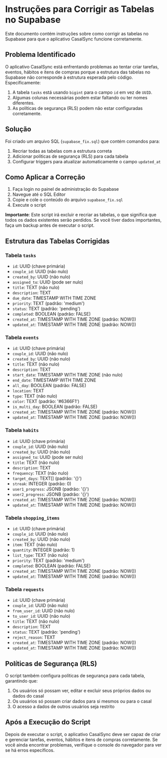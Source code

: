 # Instruções para Corrigir as Tabelas no Supabase

Este documento contém instruções sobre como corrigir as tabelas no Supabase para que o aplicativo CasalSync funcione corretamente.

## Problema Identificado

O aplicativo CasalSync está enfrentando problemas ao tentar criar tarefas, eventos, hábitos e itens de compras porque a estrutura das tabelas no Supabase não corresponde à estrutura esperada pelo código. Especificamente:

1. A tabela `tasks` está usando `bigint` para o campo `id` em vez de `UUID`.
2. Algumas colunas necessárias podem estar faltando ou ter nomes diferentes.
3. As políticas de segurança (RLS) podem não estar configuradas corretamente.

## Solução

Foi criado um arquivo SQL (`supabase_fix.sql`) que contém comandos para:

1. Recriar todas as tabelas com a estrutura correta
2. Adicionar políticas de segurança (RLS) para cada tabela
3. Configurar triggers para atualizar automaticamente o campo `updated_at`

## Como Aplicar a Correção

1. Faça login no painel de administração do Supabase
2. Navegue até o SQL Editor
3. Copie e cole o conteúdo do arquivo `supabase_fix.sql`
4. Execute o script

**Importante**: Este script irá excluir e recriar as tabelas, o que significa que todos os dados existentes serão perdidos. Se você tiver dados importantes, faça um backup antes de executar o script.

## Estrutura das Tabelas Corrigidas

### Tabela `tasks`
- `id`: UUID (chave primária)
- `couple_id`: UUID (não nulo)
- `created_by`: UUID (não nulo)
- `assigned_to`: UUID (pode ser nulo)
- `title`: TEXT (não nulo)
- `description`: TEXT
- `due_date`: TIMESTAMP WITH TIME ZONE
- `priority`: TEXT (padrão: 'medium')
- `status`: TEXT (padrão: 'pending')
- `completed`: BOOLEAN (padrão: FALSE)
- `created_at`: TIMESTAMP WITH TIME ZONE (padrão: NOW())
- `updated_at`: TIMESTAMP WITH TIME ZONE (padrão: NOW())

### Tabela `events`
- `id`: UUID (chave primária)
- `couple_id`: UUID (não nulo)
- `created_by`: UUID (não nulo)
- `title`: TEXT (não nulo)
- `description`: TEXT
- `start_date`: TIMESTAMP WITH TIME ZONE (não nulo)
- `end_date`: TIMESTAMP WITH TIME ZONE
- `all_day`: BOOLEAN (padrão: FALSE)
- `location`: TEXT
- `type`: TEXT (não nulo)
- `color`: TEXT (padrão: '#6366F1')
- `is_multi_day`: BOOLEAN (padrão: FALSE)
- `created_at`: TIMESTAMP WITH TIME ZONE (padrão: NOW())
- `updated_at`: TIMESTAMP WITH TIME ZONE (padrão: NOW())

### Tabela `habits`
- `id`: UUID (chave primária)
- `couple_id`: UUID (não nulo)
- `created_by`: UUID (não nulo)
- `assigned_to`: UUID (pode ser nulo)
- `title`: TEXT (não nulo)
- `description`: TEXT
- `frequency`: TEXT (não nulo)
- `target_days`: TEXT[] (padrão: '{}')
- `streak`: INTEGER (padrão: 0)
- `user1_progress`: JSONB (padrão: '{}')
- `user2_progress`: JSONB (padrão: '{}')
- `created_at`: TIMESTAMP WITH TIME ZONE (padrão: NOW())
- `updated_at`: TIMESTAMP WITH TIME ZONE (padrão: NOW())

### Tabela `shopping_items`
- `id`: UUID (chave primária)
- `couple_id`: UUID (não nulo)
- `created_by`: UUID (não nulo)
- `item`: TEXT (não nulo)
- `quantity`: INTEGER (padrão: 1)
- `list_type`: TEXT (não nulo)
- `priority`: TEXT (padrão: 'medium')
- `completed`: BOOLEAN (padrão: FALSE)
- `created_at`: TIMESTAMP WITH TIME ZONE (padrão: NOW())
- `updated_at`: TIMESTAMP WITH TIME ZONE (padrão: NOW())

### Tabela `requests`
- `id`: UUID (chave primária)
- `couple_id`: UUID (não nulo)
- `from_user_id`: UUID (não nulo)
- `to_user_id`: UUID (não nulo)
- `title`: TEXT (não nulo)
- `description`: TEXT
- `status`: TEXT (padrão: 'pending')
- `reject_reason`: TEXT
- `created_at`: TIMESTAMP WITH TIME ZONE (padrão: NOW())
- `updated_at`: TIMESTAMP WITH TIME ZONE (padrão: NOW())

## Políticas de Segurança (RLS)

O script também configura políticas de segurança para cada tabela, garantindo que:

1. Os usuários só possam ver, editar e excluir seus próprios dados ou dados do casal
2. Os usuários só possam criar dados para si mesmos ou para o casal
3. O acesso a dados de outros usuários seja restrito

## Após a Execução do Script

Depois de executar o script, o aplicativo CasalSync deve ser capaz de criar e gerenciar tarefas, eventos, hábitos e itens de compras corretamente. Se você ainda encontrar problemas, verifique o console do navegador para ver se há erros específicos. 